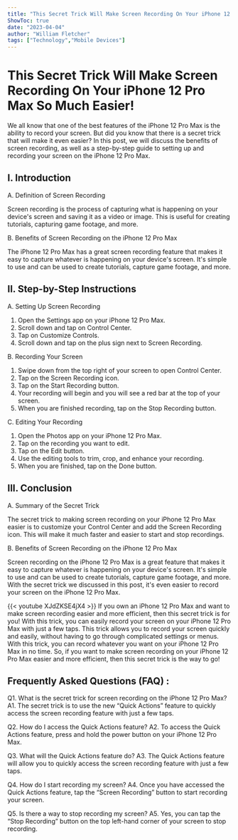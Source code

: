 ```yaml
---
title: "This Secret Trick Will Make Screen Recording On Your iPhone 12 Pro Max So Much Easier!"
ShowToc: true 
date: "2023-04-04"
author: "William Fletcher" 
tags: ["Technology","Mobile Devices"]
---
```

# This Secret Trick Will Make Screen Recording On Your iPhone 12 Pro Max So Much Easier!

We all know that one of the best features of the iPhone 12 Pro Max is the ability to record your screen. But did you know that there is a secret trick that will make it even easier? In this post, we will discuss the benefits of screen recording, as well as a step-by-step guide to setting up and recording your screen on the iPhone 12 Pro Max. 

## I. Introduction 

A. Definition of Screen Recording 

Screen recording is the process of capturing what is happening on your device's screen and saving it as a video or image. This is useful for creating tutorials, capturing game footage, and more. 

B. Benefits of Screen Recording on the iPhone 12 Pro Max 

The iPhone 12 Pro Max has a great screen recording feature that makes it easy to capture whatever is happening on your device's screen. It's simple to use and can be used to create tutorials, capture game footage, and more. 

## II. Step-by-Step Instructions 

A. Setting Up Screen Recording 

1. Open the Settings app on your iPhone 12 Pro Max. 
2. Scroll down and tap on Control Center. 
3. Tap on Customize Controls. 
4. Scroll down and tap on the plus sign next to Screen Recording. 

B. Recording Your Screen 

1. Swipe down from the top right of your screen to open Control Center. 
2. Tap on the Screen Recording icon. 
3. Tap on the Start Recording button. 
4. Your recording will begin and you will see a red bar at the top of your screen. 
5. When you are finished recording, tap on the Stop Recording button. 

C. Editing Your Recording 

1. Open the Photos app on your iPhone 12 Pro Max. 
2. Tap on the recording you want to edit. 
3. Tap on the Edit button. 
4. Use the editing tools to trim, crop, and enhance your recording. 
5. When you are finished, tap on the Done button. 

## III. Conclusion 

A. Summary of the Secret Trick 

The secret trick to making screen recording on your iPhone 12 Pro Max easier is to customize your Control Center and add the Screen Recording icon. This will make it much faster and easier to start and stop recordings. 

B. Benefits of Screen Recording on the iPhone 12 Pro Max 

Screen recording on the iPhone 12 Pro Max is a great feature that makes it easy to capture whatever is happening on your device's screen. It's simple to use and can be used to create tutorials, capture game footage, and more. With the secret trick we discussed in this post, it's even easier to record your screen on the iPhone 12 Pro Max.

{{< youtube XJdZKSE4jX4 >}} 
If you own an iPhone 12 Pro Max and want to make screen recording easier and more efficient, then this secret trick is for you! With this trick, you can easily record your screen on your iPhone 12 Pro Max with just a few taps. This trick allows you to record your screen quickly and easily, without having to go through complicated settings or menus. With this trick, you can record whatever you want on your iPhone 12 Pro Max in no time. So, if you want to make screen recording on your iPhone 12 Pro Max easier and more efficient, then this secret trick is the way to go!

## Frequently Asked Questions (FAQ) :
Q1. What is the secret trick for screen recording on the iPhone 12 Pro Max?
A1. The secret trick is to use the new “Quick Actions” feature to quickly access the screen recording feature with just a few taps.

Q2. How do I access the Quick Actions feature?
A2. To access the Quick Actions feature, press and hold the power button on your iPhone 12 Pro Max.

Q3. What will the Quick Actions feature do?
A3. The Quick Actions feature will allow you to quickly access the screen recording feature with just a few taps.

Q4. How do I start recording my screen?
A4. Once you have accessed the Quick Actions feature, tap the “Screen Recording” button to start recording your screen.

Q5. Is there a way to stop recording my screen?
A5. Yes, you can tap the “Stop Recording” button on the top left-hand corner of your screen to stop recording.


